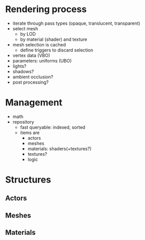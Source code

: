 # Rendering process
- iterate through pass types (opaque, translucent, transparent)
- select mesh
  - by LOD
  - by material (shader) and texture
- mesh selection is cached
  - define triggers to discard selection
- vertex data (VBO)
- parameters: uniforms (UBO)
- lights?
- shadows?
- ambient occlusion?
- post processing?

# Management
- math
- repository
  - fast queryable: indexed, sorted
  - items are
    - actors
    - meshes
    - materials: shaders(+textures?)
    - textures?
    - logic

# Structures

## Actors

## Meshes

## Materials
